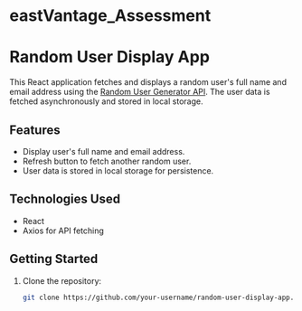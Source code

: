 # eastVantage_Assessment

# Random User Display App

This React application fetches and displays a random user's full name and email address using the [Random User Generator API](https://randomuser.me/api). The user data is fetched asynchronously and stored in local storage.

## Features

- Display user's full name and email address.
- Refresh button to fetch another random user.
- User data is stored in local storage for persistence.

## Technologies Used

- React
- Axios for API fetching

## Getting Started

1. Clone the repository:

   ```bash
   git clone https://github.com/your-username/random-user-display-app.git
